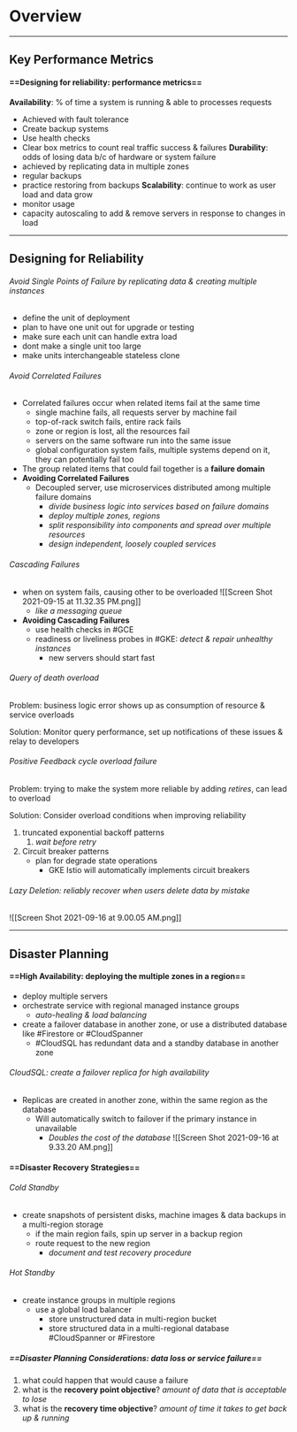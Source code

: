 # Overview

---
## Key Performance Metrics

#### ==Designing for reliability: performance metrics==
**Availability**: % of time a system is running & able to processes requests
- Achieved with fault tolerance
- Create backup systems
- Use health checks
- Clear box metrics to count real traffic success & failures
**Durability**: odds of losing data b/c of hardware or system failure
- achieved by replicating data in multiple zones
- regular backups
- practice restoring from backups
**Scalability**: continue to work as user load and data grow
- monitor usage
- capacity autoscaling to add & remove servers in response to changes in load

---
## Designing for Reliability
###### Avoid Single Points of Failure by replicating data & creating multiple instances
- define the unit of deployment
- plan to have one unit out for upgrade or testing
- make sure each unit can handle extra load
- dont make a single unit too large
- make units interchangeable stateless clone

###### Avoid Correlated Failures
- Correlated failures occur when related items fail at the same time
	- single machine fails, all requests server by machine fail
	- top-of-rack switch fails, entire rack fails
	- zone or region is lost, all the resources fail
	- servers on the same software run into the same issue
	- global configuration system fails, multiple systems depend on it, they can potentially fail too
- The group related items that could fail together is a **failure domain**
- **Avoiding Correlated Failures**
	- Decoupled server, use microservices distributed among multiple failure domains
		- *divide business logic into services based on failure domains*
		- *deploy multiple zones, regions*
		- *split responsibility into components and spread over multiple resources*
		- *design independent, loosely coupled services*

###### Cascading Failures
- when on system fails, causing other to be overloaded ![[Screen Shot 2021-09-15 at 11.32.35 PM.png]]
	- *like a messaging queue* 
- **Avoiding Cascading Failures**
	- use health checks in #GCE 
	- readiness or liveliness probes in #GKE: *detect & repair unhealthy instances*
		- new servers should start fast 

###### Query of death overload
Problem: business logic error shows up as consumption of resource & service overloads

Solution: Monitor query performance, set up notifications of these issues & relay to developers

###### Positive Feedback cycle overload failure
Problem: trying to make the system more reliable by adding *retires*, can lead to overload

Solution: Consider overload conditions when improving reliability
1. truncated exponential backoff patterns 
	1. *wait before retry*
2. Circuit breaker patterns
	- plan for degrade state operations
		- GKE Istio will automatically implements circuit breakers

###### Lazy Deletion: reliably recover when users delete data by mistake
![[Screen Shot 2021-09-16 at 9.00.05 AM.png]]

---
## Disaster Planning
#### ==High Availability: deploying the multiple zones in a region==
- deploy multiple servers
- orchestrate service with regional managed instance groups
	- *auto-healing & load balancing*
- create a failover database in another zone, or use a distributed database like #Firestore or #CloudSpanner 
	- #CloudSQL has redundant data and a standby database in another zone

###### CloudSQL: create a failover replica for high availability
- Replicas are created in another zone, within the same region as the database
	- Will automatically switch to failover if the primary instance in unavailable
		- *Doubles the cost of the database* ![[Screen Shot 2021-09-16 at 9.33.20 AM.png]]

#### ==Disaster Recovery Strategies==
###### Cold Standby
- create snapshots of persistent disks, machine images & data backups in a multi-region storage
	- if the main region fails, spin up server in a backup region
	- route request to the new region
		- *document and test recovery procedure*

###### Hot Standby
- create instance groups in multiple regions
	- use a global load balancer
		- store unstructured data in multi-region bucket
		- store structured data in a multi-regional database #CloudSpanner or #Firestore 

##### ==Disaster Planning Considerations: data loss or service failure==
1. what could happen that would cause a failure
2. what is the **recovery point objective**? *amount of data that is acceptable to lose*
3. what is the **recovery time objective**? *amount of time it takes to get back up & running*